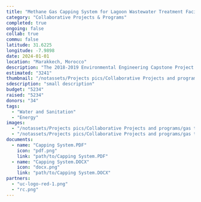 ```yaml
---
title: "Methane Gas Capping System for Lagoon Wastewater Treatment Facilities"
category: "Collaborative Projects & Programs"
completed: true
ongoing: false
collab: true
commu: false
latitude: 31.6225
longitude: -7.9898
date: 2024-01-01
location: "Marakkech, Morocco"
description: "The 2018-2019 Environmental Engineering Capstone Project focused on designing a methane gas capping system for the wastewater treatment anaerobic ponds. The potential use of the methane can be for the new pottery kiln prototypes or for household use. A prototype small-batch reactor is in the process of being designed to verify the cubic meters of methane produced and determine the best gas scrubbing process."
estimated: "3241"
thumbnail: "/notassets/Projects pics/Collaborative Projects and programs/gas treatment/pic2.webp"
sdescription: "small description"
budget: "5234"
raised: "5234"
donors: "34"
tags:
  - "Water and Sanitation"
  - "Energy"
images:
  - "/notassets/Projects pics/Collaborative Projects and programs/gas treatment/pic2.webp"
  - "/notassets/Projects pics/Collaborative Projects and programs/gas treatment/pic1.webp"
documents:
  - name: "Capping System.PDF"
    icon: "pdf.png"
    link: "path/to/Capping System.PDF"
  - name: "Capping System.DOCX"
    icon: "docx.png"
    link: "path/to/Capping System.DOCX"
partners:
  - "uc-logo-red-1.png"
  - "rc.png"
---
```

